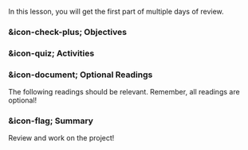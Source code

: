 In this lesson, you will get the first part of multiple days of review.

###  &icon-check-plus; Objectives

###  &icon-quiz; Activities

###  &icon-document; Optional Readings

The following readings should be relevant. Remember, all readings are
optional!

###  &icon-flag; Summary

Review and work on the project!